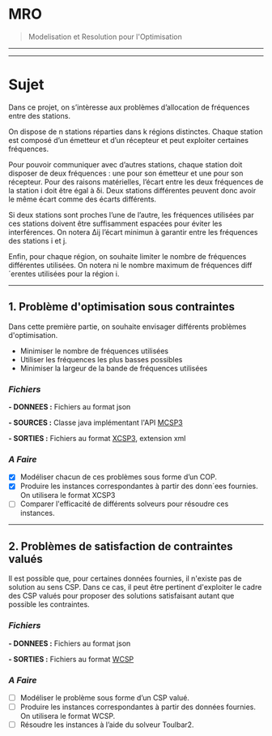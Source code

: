 # MRO
> Modelisation et Resolution pour l'Optimisation
----
----
# Sujet

Dans ce projet, on s’intèresse aux problèmes d’allocation de fréquences entre des stations.

On dispose de n stations réparties dans k régions distinctes. Chaque station est composé d’un émetteur et
d’un récepteur et peut exploiter certaines fréquences. 

Pour pouvoir communiquer avec d’autres stations, chaque station doit disposer de deux fréquences : 
une pour son émetteur et une pour son récepteur. Pour des raisons matérielles, l’écart entre les deux fréquences
de la station i doit être égal à δi. 
Deux stations différentes peuvent donc avoir le même écart comme des écarts différents. 

Si deux stations sont proches l’une de l’autre, les fréquences utilisées par ces stations doivent être suffisamment
espacées pour éviter les interférences. On notera ∆ij l’écart minimun à garantir entre les fréquences des stations i et j. 

Enfin, pour chaque région, on souhaite limiter le nombre de fréquences différentes utilisées. On notera ni
le nombre maximum de fréquences diff´erentes utilisées pour la région i.

---
## 1. Problème d'optimisation sous contraintes

Dans cette première partie, on souhaite envisager différents problèmes d'optimisation.
- Minimiser le nombre de fréquences utilisées
- Utiliser les fréquences les plus basses possibles
- Minimiser la largeur de la bande de fréquences utilisées


### _Fichiers_
**- DONNEES :** Fichiers au format json

**- SOURCES :** Classe java implémentant l'API [MCSP3](https://github.com/xcsp3team/XCSP3-Java-Tools)

**- SORTIES :** Fichiers au format [XCSP3](http://www.xcsp.org/specifications), extension xml

### _A Faire_

- [x] Modéliser chacun de ces problèmes sous forme d’un COP.
- [x] Produire les instances correspondantes à partir des donn´ees fournies. On utilisera le format XCSP3
- [ ] Comparer l'efficacité de différents solveurs pour résoudre ces instances.

---
## 2. Problèmes de satisfaction de contraintes valués

Il est possible que, pour certaines données fournies, il n'existe pas de solution au sens CSP. 
Dans ce cas, il peut être pertinent d'exploiter le cadre des CSP valués pour proposer des solutions satisfaisant
autant que possible les contraintes.

### _Fichiers_
**- DONNEES :** Fichiers au format json

**- SORTIES :** Fichiers au format [WCSP](https://github.com/toulbar2/toulbar2/raw/master/doc/wcspformat.pdf)

### _A Faire_

- [ ] Modéliser le problème sous forme d’un CSP valué.
- [ ] Produire les instances correspondantes à partir des données fournies. On utilisera le format WCSP.
- [ ] Résoudre les instances à l’aide du solveur Toulbar2.

